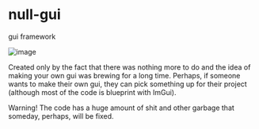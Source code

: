 # null-gui
gui framework

![image](https://user-images.githubusercontent.com/60057961/121350610-57077e00-c944-11eb-97a8-76ba754277d9.png)

Created only by the fact that there was nothing more to do and the idea of making your own gui was brewing for a long time.
Perhaps, if someone wants to make their own gui, they can pick something up for their project (although most of the code is blueprint with ImGui).

Warning! The code has a huge amount of shit and other garbage that someday, perhaps, will be fixed.
